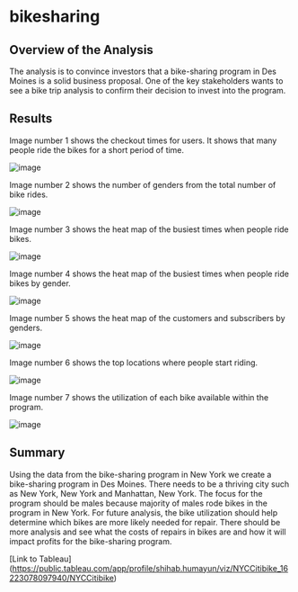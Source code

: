 # bikesharing

## Overview of the Analysis
The analysis is to convince investors that a bike-sharing program in Des Moines is a solid business proposal. One of the key stakeholders wants to see a bike trip analysis to confirm their decision to invest into the program.


## Results

Image number 1 shows the checkout times for users. It shows that many people ride the bikes for a short period of time.

![image](https://user-images.githubusercontent.com/49353083/120082515-7a534300-c091-11eb-98c5-b036fc796ae4.png)

Image number 2 shows the number of genders from the total number of bike rides.

![image](https://user-images.githubusercontent.com/49353083/120082522-850dd800-c091-11eb-859d-4150cd364cf8.png)

Image number 3 shows the heat map of the busiest times when people ride bikes.

![image](https://user-images.githubusercontent.com/49353083/120082532-91923080-c091-11eb-83a7-fd2341e7e774.png)

Image number 4 shows the heat map of the busiest times when people ride bikes by gender.

![image](https://user-images.githubusercontent.com/49353083/120082543-9ce55c00-c091-11eb-8765-64084b95ae77.png)

Image number 5 shows the heat map of the customers and subscribers by genders.

![image](https://user-images.githubusercontent.com/49353083/120082553-a373d380-c091-11eb-8053-07596011cabc.png)

Image number 6 shows the top locations where people start riding.

![image](https://user-images.githubusercontent.com/49353083/120082568-ae2e6880-c091-11eb-833e-848d57921080.png)

Image number 7 shows the utilization of each bike available within the program.

![image](https://user-images.githubusercontent.com/49353083/120082574-b7b7d080-c091-11eb-8652-efc24eb8aab2.png)


## Summary
Using the data from the bike-sharing program in New York we create a bike-sharing program in Des Moines. There needs to be a thriving city such as New York, New York and Manhattan, New York. The focus for the program should be males because majority of males rode bikes in the program in New York. For future analysis, the bike utilization should help determine which bikes are more likely needed for repair. There should be more analysis and see what the costs of repairs in bikes are and how it will impact profits for the bike-sharing program.

[Link to Tableau] (https://public.tableau.com/app/profile/shihab.humayun/viz/NYCCitibike_16223078097940/NYCCitibike)
